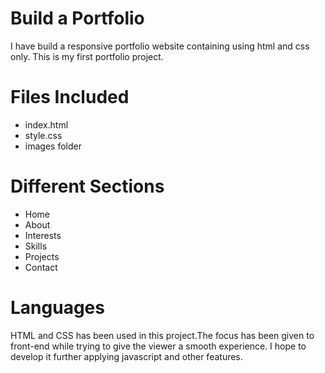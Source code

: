  # Build a Portfolio
 I have build a responsive portfolio website containing using html and css only. This is my first portfolio project.
 # Files Included
* index.html
* style.css 
* images folder
# Different Sections
* Home
* About 
* Interests
* Skills
* Projects 
* Contact
# Languages
HTML and CSS has been used in this project.The focus has been given to front-end while trying to give the viewer a smooth experience. I hope to develop it further applying javascript and other features.
